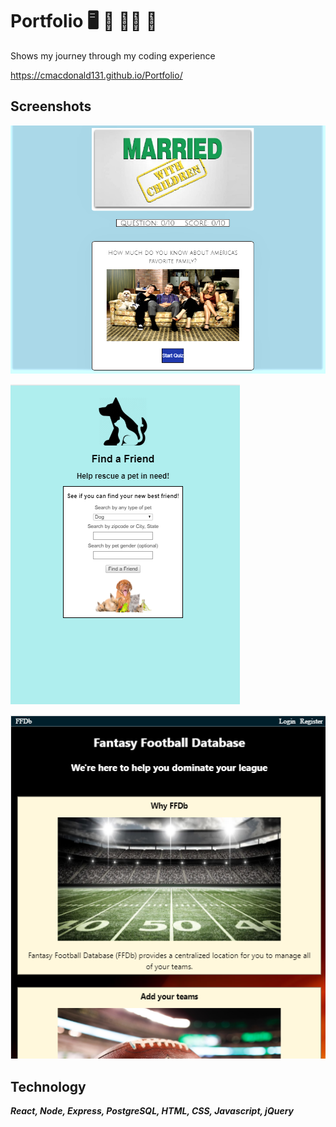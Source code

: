 # Portfolio :desktop_computer: :hammer: :man_facepalming: :vulcan_salute:
Shows my journey through my coding experience

https://cmacdonald131.github.io/Portfolio/

## Screenshots

![screenshot1](images/proj1.png)

![screenshot2](images/proj2.png)

![screenshot3](images/proj3.png)


## Technology

_**React, Node, Express, PostgreSQL, HTML, CSS, Javascript, jQuery**_
